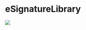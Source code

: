 # eSignatureLibrary
[![](https://jitpack.io/v/supriyamhaishale21/eSignatureLibrary.svg)](https://jitpack.io/#supriyamhaishale21/eSignatureLibrary)
